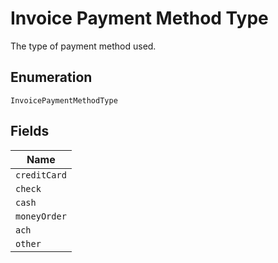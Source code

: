 
# Invoice Payment Method Type

The type of payment method used.

## Enumeration

`InvoicePaymentMethodType`

## Fields

| Name |
|  --- |
| `creditCard` |
| `check` |
| `cash` |
| `moneyOrder` |
| `ach` |
| `other` |

